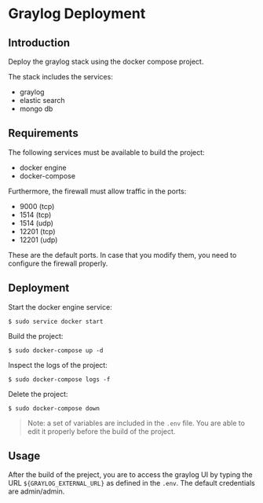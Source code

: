 # Graylog Deployment

## Introduction
Deploy the graylog stack using the docker compose project.

The stack includes the services:
 - graylog
 - elastic search
 - mongo db
 
## Requirements
The following services must be available to build the project: 
- docker engine
- docker-compose

Furthermore, the firewall must allow traffic in the ports:
 - 9000 (tcp)
 - 1514 (tcp)
 - 1514 (udp)
 - 12201 (tcp)
 - 12201 (udp)
 
These are the default ports. In case that you modify them, you need to configure the firewall properly. 


## Deployment

Start the docker engine service:
```
$ sudo service docker start
```

Build the project:
```
$ sudo docker-compose up -d
```

Inspect the logs of the project:
```
$ sudo docker-compose logs -f
```

Delete the project:
```
$ sudo docker-compose down
```

> Note: a set of variables are included in the `.env` file. You are able to edit it properly before the build of the project.


## Usage

After the build of the preject, you are to access the graylog UI by typing the URL `${GRAYLOG_EXTERNAL_URL}` as defined in the `.env`.
The default credentials are admin/admin.
